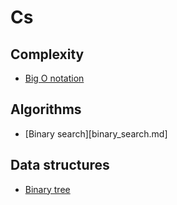 # Cs
 
## Complexity

- [Big O notation](cs_big_O.md)
 
## Algorithms

- [Binary search][binary_search.md]

## Data structures
- [Binary tree](binary_tree.md)
